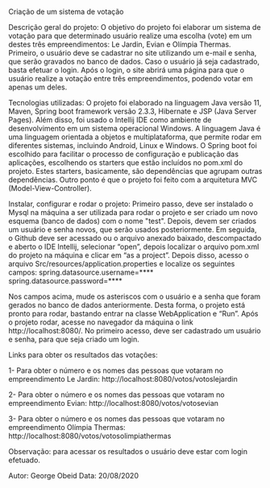 Criação de um sistema de votação

Descrição geral do projeto: 
O objetivo do projeto foi elaborar um sistema de votação para que determinado usuário realize uma escolha (vote) em um destes três empreendimentos:  Le Jardin, Evian e Olímpia Thermas.
Primeiro, o usuário deve se cadastrar no site utilizando um e-mail e senha, que serão gravados no banco de dados. Caso o usuário já seja cadastrado, basta efetuar o login.
Após o login, o site abrirá uma página para que o usuário realize a votação entre três empreendimentos, podendo votar em apenas um deles.

Tecnologias utilizadas:
O projeto foi elaborado na linguagem Java versão 11, Maven, Spring boot framework versão 2.3.3, Hibernate e JSP (Java Server Pages). Além disso, foi usado o Intellij IDE como ambiente de desenvolvimento em um sistema operacional Windows.
A linguagem Java é uma linguagem orientada a objetos e multiplataforma, que permite rodar em diferentes sistemas, incluindo Android, Linux e Windows.
O Spring boot foi escolhido para facilitar o processo de configuração e publicação das aplicações, escolhendo os starters que estão incluídos no pom.xml do projeto. Estes starters, basicamente, são dependências que agrupam outras dependências. Outro ponto é que o projeto foi feito com a arquitetura MVC (Model-View-Controller).


Instalar, configurar e rodar o projeto:
Primeiro passo, deve ser instalado o Mysql na máquina a ser utilizada para rodar o projeto e ser criado um novo esquema (banco de dados) com o nome "test". Depois, devem ser criados um usuário e senha novos, que serão usados posteriormente.
Em seguida, o Github deve ser acessado ou o arquivo anexado baixado, descompactado e aberto o IDE Intellij, selecionar “open”, depois localizar o arquivo pom.xml do projeto na máquina e clicar em “as a project”.
Depois disso, acesso o arquivo Src/resources/application.properties e localize os seguintes campos:
spring.datasource.username=****
spring.datasource.password=****

Nos campos acima, mude os asteriscos com o usuário e a senha que foram gerados no banco de dados anteriormente.
Desta forma, o projeto está pronto para rodar, bastando entrar na classe WebApplication e “Run”. Após o projeto rodar, acesse no navegador da máquina o link http://localhost:8080/.
No primeiro acesso, deve ser cadastrado um usuário e senha, para que seja criado um login. 


Links para obter os resultados das votações:

1- Para obter o número e os nomes das pessoas que votaram no empreendimento Le Jardin: http://localhost:8080/votos/votoslejardin

2- Para obter o número e os nomes das pessoas que votaram no empreendimento Evian: http://localhost:8080/votos/votosevian

3- Para obter o número e os nomes das pessoas que votaram no empreendimento Olímpia Thermas: http://localhost:8080/votos/votosolimpiathermas
	

Observação: para acessar os resultados o usuário deve estar com login efetuado.

Autor: George Obeid
Data: 20/08/2020

